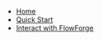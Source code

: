<!-- docs/_sidebar.md -->

- [Home](/)
- [Quick Start](/docs/quick-start.md)
- [Interact with FlowForge](/docs/user-interactions.md)
